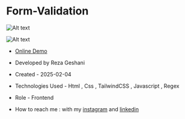 # Form-Validation

![Alt text](https://github.com/user-attachments/assets/386d3ec3-b271-4fae-a910-160360162e99)


![Alt text](https://github.com/user-attachments/assets/39d13051-f084-4deb-be0f-ed37dceb90f7)


- [Online Demo](https://rezageshaniweb.github.io/Form-Validation/)

- Developed by Reza Geshani

- Created - 2025-02-04

- Technologies Used - Html , Css , TailwindCSS , Javascript , Regex

- Role - Frontend

- How to reach me : with my [instagram](https://www.instagram.com/rezageshani_web) and [linkedin](http://www.linkedin.com/in/reza-geshani-web)
